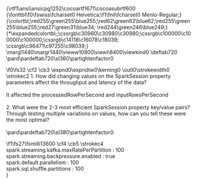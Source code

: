 {\rtf1\ansi\ansicpg1252\cocoartf1671\cocoasubrtf600
{\fonttbl\f0\fswiss\fcharset0 Helvetica;\f1\fnil\fcharset0 Menlo-Regular;}
{\colortbl;\red255\green255\blue255;\red62\green62\blue62;\red255\green255\blue255;\red27\green31\blue34;
\red244\green246\blue249;}
{\*\expandedcolortbl;;\cssrgb\c30980\c30980\c30980;\cssrgb\c100000\c100000\c100000;\cssrgb\c14118\c16078\c18039;
\cssrgb\c96471\c97255\c98039;}
\margl1440\margr1440\vieww10800\viewh8400\viewkind0
\deftab720
\pard\pardeftab720\sl360\partightenfactor0

\f0\fs32 \cf2 \cb3 \expnd0\expndtw0\kerning0
\outl0\strokewidth0 \strokec2 1. How did changing values on the SparkSession property parameters affect the throughput and latency of the data?\
\
It affected the processedRowPerSecond and inputRowsPerSecond\
\
2. What were the 2-3 most efficient SparkSession property key/value pairs? Through testing multiple variations on values, how can you tell these were the most optimal?\
\
\pard\pardeftab720\sl380\partightenfactor0

\f1\fs27\fsmilli13600 \cf4 \cb5 \strokec4 spark.streaming.kafka.maxRatePerPartition : 100\
spark.streaming.backpressure.enabled : true\
spark.default.parallelism : 100\
spark.sql.shuffle.partitions : 100\
}